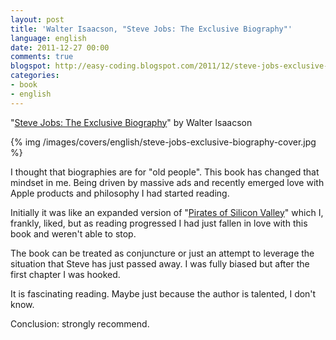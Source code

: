```yaml
---
layout: post
title: 'Walter Isaacson, "Steve Jobs: The Exclusive Biography"'
language: english
date: 2011-12-27 00:00
comments: true
blogspot: http://easy-coding.blogspot.com/2011/12/steve-jobs-exclusive-biography-english.html
categories: 
- book
- english
---
```

"[Steve Jobs: The Exclusive Biography][]" by Walter Isaacson

[Steve Jobs: The Exclusive Biography]: http://www.amazon.co.uk/Steve-Jobs-Exclusive-Walter-Isaacson/dp/1408703742

{% img /images/covers/english/steve-jobs-exclusive-biography-cover.jpg %}

I thought that biographies are for "old people". This book has changed that mindset in me. Being driven by massive ads and recently emerged love with Apple products and philosophy I had started reading.

Initially it was like an expanded version of "[Pirates of Silicon Valley][]" which I, frankly, liked, but as reading progressed I had just fallen in love with this book and weren't able to stop.

[Pirates of Silicon Valley]: http://www.imdb.com/title/tt0168122/

The book can be treated as conjuncture or just an attempt to leverage the situation that Steve has just passed away. I was fully biased but after the first chapter I was hooked.

It is fascinating reading. Maybe just because the author is talented, I don't know.

Conclusion: strongly recommend.

